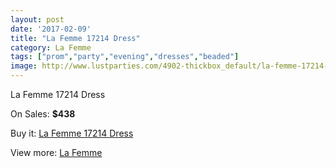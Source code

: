 ```yaml
---
layout: post
date: '2017-02-09'
title: "La Femme 17214 Dress"
category: La Femme
tags: ["prom","party","evening","dresses","beaded"]
image: http://www.lustparties.com/4902-thickbox_default/la-femme-17214-dress.jpg
---
```

La Femme 17214 Dress

On Sales: **$438**
<a href="https://www.lustparties.com/en/la-femme/1633-la-femme-17214-dress.html"><amp-img layout="responsive" width="600" height="600" src="//www.lustparties.com/4902-thickbox_default/la-femme-17214-dress.jpg" alt="La Femme 17214 Dress 0" /></a>
<a href="https://www.lustparties.com/en/la-femme/1633-la-femme-17214-dress.html"><amp-img layout="responsive" width="600" height="600" src="//www.lustparties.com/4903-thickbox_default/la-femme-17214-dress.jpg" alt="La Femme 17214 Dress 1" /></a>

Buy it: [La Femme 17214 Dress](https://www.lustparties.com/en/la-femme/1633-la-femme-17214-dress.html "La Femme 17214 Dress")

View more: [La Femme](https://www.lustparties.com/en/4-la-femme "La Femme")